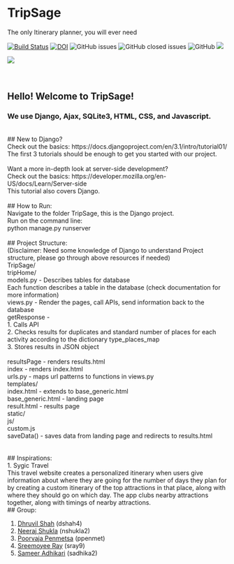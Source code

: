 # TripSage
The only Itinerary planner, you will ever need

[![Build Status](https://travis-ci.com/TripSage/TripSage.svg?branch=master)](https://travis-ci.com/TripSage/TripSage) 
[![DOI](https://zenodo.org/badge/DOI/10.5281/zenodo.4019814.svg)](https://doi.org/10.5281/zenodo.4019814)
![GitHub issues](https://img.shields.io/github/issues-raw/TripSage/TripSage)
![GitHub closed issues](https://img.shields.io/github/issues-closed-raw/TripSage/TripSage)
![GitHub](https://img.shields.io/github/license/TripSage/TripSage)
![](http://estruyf-github.azurewebsites.net/api/VisitorHit?user=estruyf&repo=github-visitors-badge&countColorcountColor&countColor=%237B1E7A)

[<img src = "https://github.com/TripSage/TripSage/blob/master/Assets/TripSage%20Playable.png">](https://youtu.be/N0GYVmutWzM)
</br>
</br>
</br>
## Hello! Welcome to TripSage! </br>
### We use Django, Ajax, SQLite3, HTML, CSS, and Javascript. </br>
</br>
## New to Django? </br>
Check out the basics: https://docs.djangoproject.com/en/3.1/intro/tutorial01/ </br>
The first 3 tutorials should be enough to get you started with our project. </br>
</br>
Want a more in-depth look at server-side development? </br>
Check out the basics: https://developer.mozilla.org/en-US/docs/Learn/Server-side </br>
This tutorial also covers Django.</br>
</br>
## How to Run: </br>
Navigate to the folder TripSage, this is the Django project. </br>
Run on the command line: </br>
python manage.py runserver </br>
</br>
## Project Structure:</br>
(Disclaimer: Need some knowledge of Django to understand Project structure, please go through above resources if needed)</br>
TripSage/</br>
  tripHome/</br>
    models.py - Describes tables for database</br>
      Each function describes a table in the database (check documentation for more information)</br>
    views.py - Render the pages, call APIs, send information back to the database </br>
			getResponse - </br>
        1. Calls API </br>
        2. Checks results for duplicates and standard number of places for each activity according to the dictionary type_places_map </br>
        3. Stores results in JSON object </br>
    </br>
		resultsPage - renders results.html </br>
		index - renders index.html </br>
		urls.py - maps url patterns to functions in views.py </br>
		templates/ </br>
			index.html - extends to base_generic.html </br>
			base_generic.html - landing page </br>
			result.html - results page </br>
		static/ </br>
			js/ </br>
				custom.js </br>
          saveData() - saves data from landing page and redirects to results.html </br>
</br>
</br>
## Inspirations: </br>
1. Sygic Travel </br>
This travel website creates a personalized itinerary when users give information about where they are going for the number of days they plan for by creating a custom itinerary of the top attractions in that place, along with where they should go on which day. The app clubs nearby attractions together, along with timings of nearby attractions.

</br>
## Group:

1. [Dhruvil Shah](mailto:dshah4@ncsu.edu) (dshah4)<br>
2. [Neeraj Shukla](mailto:nshukla2@ncsu.edu) (nshukla2)<br>
3. [Poorvaja Penmetsa](mailto:ppenmet@ncsu.edu) (ppenmet)<br>
4. [Sreemoyee Ray](mailto:sray9@ncsu.edu) (sray9)<br>
5. [Sameer Adhikari](mailto:sadhika2@ncsu.edu) (sadhika2)<br>
